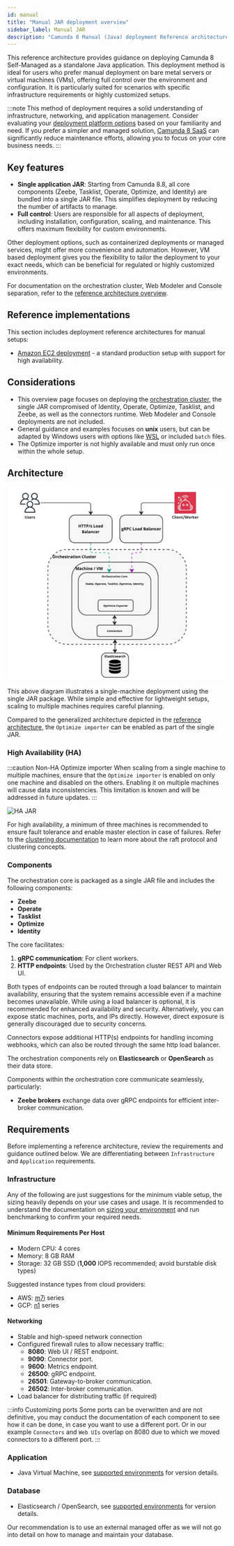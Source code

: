 ```yaml
---
id: manual
title: "Manual JAR deployment overview"
sidebar_label: Manual JAR
description: "Camunda 8 Manual (Java) deployment Reference architecture home "
---
```


<!-- Moving target, may be renamed, etc. -->

This reference architecture provides guidance on deploying Camunda 8 Self-Managed as a standalone Java application. This deployment method is ideal for users who prefer manual deployment on bare metal servers or virtual machines (VMs), offering full control over the environment and configuration. It is particularly suited for scenarios with specific infrastructure requirements or highly customized setups.

:::note
This method of deployment requires a solid understanding of infrastructure, networking, and application management. Consider evaluating your [deployment platform options](/self-managed/reference-architecture/reference-architecture.md) based on your familiarity and need. If you prefer a simpler and managed solution, [Camunda 8 SaaS](https://camunda.com/platform/) can significantly reduce maintenance efforts, allowing you to focus on your core business needs.
:::

## Key features

- **Single application JAR**: Starting from Camunda 8.8, all core components (Zeebe, Tasklist, Operate, Optimize, and Identity) are bundled into a single JAR file. This simplifies deployment by reducing the number of artifacts to manage.
- **Full control**: Users are responsible for all aspects of deployment, including installation, configuration, scaling, and maintenance. This offers maximum flexibility for custom environments.

Other deployment options, such as containerized deployments or managed services, might offer more convenience and automation. However, VM based deployment gives you the flexibility to tailor the deployment to your exact needs, which can be beneficial for regulated or highly customized environments.

For documentation on the orchestration cluster, Web Modeler and Console separation, refer to the [reference architecture overview](/self-managed/reference-architecture/reference-architecture.md#orchestration-cluster-vs-web-modeler-and-console).

## Reference implementations

This section includes deployment reference architectures for manual setups:

- [Amazon EC2 deployment](/self-managed/setup/deploy/amazon/aws-ec2.md) - a standard production setup with support for high availability.

## Considerations

- This overview page focuses on deploying the [orchestration cluster](/self-managed/reference-architecture/reference-architecture.md#orchestration-cluster), the single JAR compromised of Identity, Operate, Optimize, Tasklist, and Zeebe, as well as the connectors runtime. Web Modeler and Console deployments are not included.
- General guidance and examples focuses on **unix** users, but can be adapted by Windows users with options like [WSL](https://learn.microsoft.com/en-us/windows/wsl/install) or included `batch` files.
- The Optimize importer is not highly available and must only run once within the whole setup.

## Architecture

![Single JAR](./img/manual-single.jpg)

This above diagram illustrates a single-machine deployment using the single JAR package. While simple and effective for lightweight setups, scaling to multiple machines requires careful planning.

Compared to the generalized architecture depicted in the [reference architecture](/self-managed/reference-architecture/reference-architecture.md#architecture), the `Optimize importer` can be enabled as part of the single JAR.

### High Availability (HA)

:::caution Non-HA Optimize importer
When scaling from a single machine to multiple machines, ensure that the `Optimize importer` is enabled on only one machine and disabled on the others. Enabling it on multiple machines will cause data inconsistencies. This limitation is known and will be addressed in future updates.
:::

![HA JAR](./assets/manual-ha.jpg)

For high availability, a minimum of three machines is recommended to ensure fault tolerance and enable master election in case of failures. Refer to the [clustering documentation](/components/zeebe/technical-concepts/clustering.md) to learn more about the raft protocol and clustering concepts.

### Components

The orchestration core is packaged as a single JAR file and includes the following components:

- **Zeebe**
- **Operate**
- **Tasklist**
- **Optimize**
- **Identity**

The core facilitates:

1. **gRPC communication**: For client workers.
2. **HTTP endpoints**: Used by the Orchestration cluster REST API and Web UI.

Both types of endpoints can be routed through a load balancer to maintain availability, ensuring that the system remains accessible even if a machine becomes unavailable. While using a load balancer is optional, it is recommended for enhanced availability and security. Alternatively, you can expose static machines, ports, and IPs directly. However, direct exposure is generally discouraged due to security concerns.

Connectors expose additional HTTP(s) endpoints for handling incoming webhooks, which can also be routed through the same http load balancer.

The orchestration components rely on **Elasticsearch** or **OpenSearch** as their data store.

Components within the orchestration core communicate seamlessly, particularly:

- **Zeebe brokers** exchange data over gRPC endpoints for efficient inter-broker communication.

## Requirements

Before implementing a reference architecture, review the requirements and guidance outlined below. We are differentiating between `Infrastructure` and `Application` requirements.

### Infrastructure

Any of the following are just suggestions for the minimum viable setup, the sizing heavily depends on your use cases and usage. It is recommended to understand the documentation on [sizing your environment](/components/best-practices/architecture/sizing-your-environment.md) and run benchmarking to confirm your required needs.

#### Minimum Requirements Per Host

- Modern CPU: 4 cores
- Memory: 8 GB RAM
- Storage: 32 GB SSD (**1,000** IOPS recommended; avoid burstable disk types)

Suggested instance types from cloud providers:

- AWS: [m7i](https://aws.amazon.com/ec2/instance-types/m7i/) series
- GCP: [n1](https://cloud.google.com/compute/docs/general-purpose-machines#n1_machines) series

#### Networking

- Stable and high-speed network connection
- Configured firewall rules to allow necessary traffic:
  - **8080**: Web UI / REST endpoint.
  - **9090**: Connector port.
  - **9600**: Metrics endpoint.
  - **26500**: gRPC endpoint.
  - **26501**: Gateway-to-broker communication.
  - **26502**: Inter-broker communication.
- Load balancer for distributing traffic (if required)

:::info Customizing ports
Some ports can be overwritten and are not definitive, you may conduct the documentation of each component to see how it can be done, in case you want to use a different port. Or in our example `Connectors` and `Web UIs` overlap on 8080 due to which we moved connectors to a different port.
:::

### Application

- Java Virtual Machine, see [supported environments](/reference/supported-environments.md) for version details.

### Database

- Elasticsearch / OpenSearch, see [supported environments](/reference/supported-environments.md) for version details.

Our recommendation is to use an external managed offer as we will not go into detail on how to manage and maintain your database.
